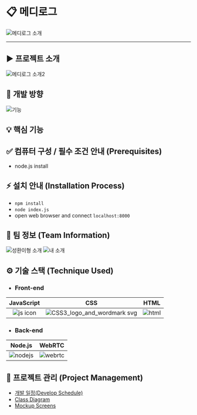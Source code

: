 # 📋 메디로그
![메디로그 소개](https://user-images.githubusercontent.com/18081105/137470716-273ad6a5-bb46-4c86-84a0-f6114e129834.png)

---
## ▶ 프로젝트 소개
![메디로그 소개2](https://user-images.githubusercontent.com/18081105/137470874-4235e53d-1d2a-470d-8112-53f0a1c83f0a.png)

## 🔀 개발 방향
![기능](https://user-images.githubusercontent.com/18081105/137470972-a7d8fff1-c6dc-4b7c-a462-6ced70f5e963.png)


## 💡 핵심 기능



 
## ✅ 컴퓨터 구성 / 필수 조건 안내 (Prerequisites)
 - node.js install
  
  
## ⚡️ 설치 안내 (Installation Process)
- ```npm install```
- ```node index.js```
- open web browser and connect ```localhost:8000```


## 🙏 팀 정보 (Team Information)
![성환이형 소개](https://user-images.githubusercontent.com/18081105/137470010-135af834-d417-43b6-b6e5-32faf57c8ece.png)
![내 소개](https://user-images.githubusercontent.com/18081105/137469654-203e971a-d4e4-430a-bbee-a0cd67a54246.png)


## ⚙ 기술 스택 (Technique Used)

- ### Front-end
JavaScript | CSS | HTML
:---: | :---: | :---: 
![js icon](https://user-images.githubusercontent.com/18081105/97551731-b0a2e400-1a16-11eb-9b4b-667c67881868.png) | ![CSS3_logo_and_wordmark svg](https://user-images.githubusercontent.com/18081105/135971466-a34a5648-114a-4aa0-8a94-b89e1a71a9c4.png) | ![html](https://user-images.githubusercontent.com/18081105/135970958-5ede8575-7861-4fc2-9db9-8dcc3c0b3872.png)



- ### Back-end
Node.js | WebRTC 
:---: | :---: 
![nodejs](https://user-images.githubusercontent.com/18081105/135970378-9d7cf78a-4fa6-41a3-87a9-1c675bb092c1.jpg) | ![webrtc](https://user-images.githubusercontent.com/18081105/135970746-c419bfd5-5fce-4d97-9194-c5ed8440fbf5.png)
 
## 🔧 프로젝트 관리 (Project Management)
 - [개발 일정(Develop Schedule)](https://trello.com/b/JlaOjArx/live-telemidicine-service)
 - [Class Diagram](https://github.com/vesselofgod/WebRTC_HIPAA_Compliance/wiki/Class-Diagram)
 - [Mockup Screens](https://github.com/vesselofgod/WebRTC_HIPAA_Compliance/wiki/Mockup-Screens)  
